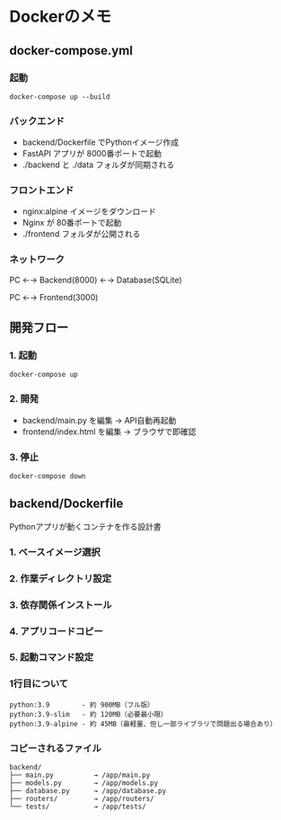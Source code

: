 # Dockerのメモ

## docker-compose.yml

### 起動
`docker-compose up --build`

### バックエンド
- backend/Dockerfile でPythonイメージ作成
- FastAPI アプリが 8000番ポートで起動
- ./backend と ./data フォルダが同期される


### フロントエンド

- nginx:alpine イメージをダウンロード
- Nginx が 80番ポートで起動
- ./frontend フォルダが公開される

### ネットワーク

PC ←→ Backend(8000) ←→ Database(SQLite)

PC ←→ Frontend(3000)


## 開発フロー

### 1. 起動
`docker-compose up`

### 2. 開発
- backend/main.py を編集 → API自動再起動
- frontend/index.html を編集 → ブラウザで即確認

### 3. 停止
`docker-compose down`



## backend/Dockerfile

Pythonアプリが動くコンテナを作る設計書

### 1. ベースイメージ選択
### 2. 作業ディレクトリ設定  
### 3. 依存関係インストール
### 4. アプリコードコピー
### 5. 起動コマンド設定

### 1行目について
```
python:3.9        - 約 900MB（フル版）
python:3.9-slim   - 約 120MB（必要最小限）
python:3.9-alpine - 約 45MB（最軽量、但し一部ライブラリで問題出る場合あり）
```

### コピーされるファイル

```
backend/
├── main.py          → /app/main.py
├── models.py        → /app/models.py  
├── database.py      → /app/database.py
├── routers/         → /app/routers/
└── tests/           → /app/tests/
```